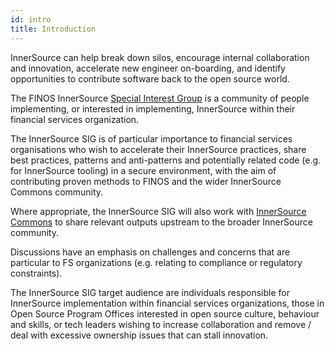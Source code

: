 ```yaml
---
id: intro
title: Introduction
---
```


InnerSource can help break down silos, encourage internal collaboration and
innovation, accelerate new engineer on-boarding, and identify opportunities to
contribute software back to the open source world.

The FINOS InnerSource
[Special Interest Group](https://github.com/finos/community/tree/master/governance#special-interest-groups)
is a community of people implementing, or interested in implementing,
InnerSource within their financial services organization.

The InnerSource SIG is of particular importance to financial services
organisations who wish to accelerate their InnerSource practices, share best
practices, patterns and anti-patterns and potentially related code (e.g. for
InnerSource tooling) in a secure environment, with the aim of contributing
proven methods to FINOS and the wider InnerSource Commons community.

Where appropriate, the InnerSource SIG will also work with
[InnerSource Commons](http://www.innersourcecommons.org) to share relevant
outputs upstream to the broader InnerSource community.

Discussions have an emphasis on challenges and concerns that are particular to
FS organizations (e.g. relating to compliance or regulatory constraints).

The InnerSource SIG target audience are individuals responsible for InnerSource
implementation within financial services organizations, those in Open Source
Program Offices interested in open source culture, behaviour and skills, or tech
leaders wishing to increase collaboration and remove / deal with excessive
ownership issues that can stall innovation.
